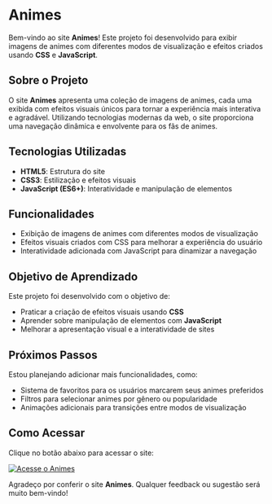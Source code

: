 # Animes

Bem-vindo ao site **Animes**! Este projeto foi desenvolvido para exibir imagens de animes com diferentes modos de visualização e efeitos criados usando **CSS** e **JavaScript**.

## Sobre o Projeto

O site **Animes** apresenta uma coleção de imagens de animes, cada uma exibida com efeitos visuais únicos para tornar a experiência mais interativa e agradável. Utilizando tecnologias modernas da web, o site proporciona uma navegação dinâmica e envolvente para os fãs de animes.

## Tecnologias Utilizadas

- **HTML5**: Estrutura do site
- **CSS3**: Estilização e efeitos visuais
- **JavaScript (ES6+)**: Interatividade e manipulação de elementos

## Funcionalidades

- Exibição de imagens de animes com diferentes modos de visualização
- Efeitos visuais criados com CSS para melhorar a experiência do usuário
- Interatividade adicionada com JavaScript para dinamizar a navegação

## Objetivo de Aprendizado

Este projeto foi desenvolvido com o objetivo de:

- Praticar a criação de efeitos visuais usando **CSS**
- Aprender sobre manipulação de elementos com **JavaScript**
- Melhorar a apresentação visual e a interatividade de sites

## Próximos Passos

Estou planejando adicionar mais funcionalidades, como:

- Sistema de favoritos para os usuários marcarem seus animes preferidos
- Filtros para selecionar animes por gênero ou popularidade
- Animações adicionais para transições entre modos de visualização

## Como Acessar

Clique no botão abaixo para acessar o site:

[![Acesse o Animes](https://img.shields.io/badge/Acessar-Animes-blue)](https://adenilsonnascimento.github.io/animes/)

Agradeço por conferir o site **Animes**. Qualquer feedback ou sugestão será muito bem-vindo!
